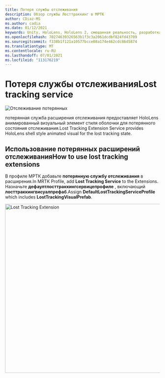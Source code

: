 ```yaml
---
title: Потеря службы отслеживания
description: Обзор службы Лосттраккинг в МРТК
author: CDiaz-MS
ms.author: cadia
ms.date: 01/12/2021
keywords: Unity, HoloLens, HoloLens 2, смешанная реальность, разработка, MRTK
ms.openlocfilehash: 70274639326563b1f3c3a2061dcdbf824fd43709
ms.sourcegitcommit: f338b1f121a10577bcce08a174e462cdc86d5874
ms.translationtype: MT
ms.contentlocale: ru-RU
ms.lasthandoff: 07/01/2021
ms.locfileid: "113176219"
---
```

# <a name="lost-tracking-service"></a><span data-ttu-id="c6862-104">Потеря службы отслеживания</span><span class="sxs-lookup"><span data-stu-id="c6862-104">Lost tracking service</span></span>

![Отслеживание потерянных](../images/lost-tracking/LostTrackingVisualization.jpg)

<span data-ttu-id="c6862-106">потерянная служба расширения отслеживания предоставляет HoloLens анимированный визуальный элемент стиля оболочки для потерянного состояния отслеживания.</span><span class="sxs-lookup"><span data-stu-id="c6862-106">Lost Tracking Extension Service provides HoloLens shell style animated visual for the lost tracking state.</span></span>

## <a name="how-to-use-lost-tracking-extensions"></a><span data-ttu-id="c6862-107">Использование потерянных расширений отслеживания</span><span class="sxs-lookup"><span data-stu-id="c6862-107">How to use lost tracking extensions</span></span>

<span data-ttu-id="c6862-108">В профиле МРТК добавьте **потерянную службу отслеживания** в расширения.</span><span class="sxs-lookup"><span data-stu-id="c6862-108">In MRTK Profile, add **Lost Tracking Service** to the Extensions.</span></span> <span data-ttu-id="c6862-109">Назначьте **дефаултлосттраккингсервицепрофиле** , включающий **лосттраккингвисуалпрефаб**.</span><span class="sxs-lookup"><span data-stu-id="c6862-109">Assign **DefaultLostTrackingServiceProfile** which includes **LostTrackingVisualPrefab**.</span></span>

<img src="../images/lost-tracking/LostTracking_Extensions.png" width="550" alt="Lost Tracking Extension">
